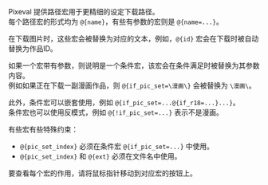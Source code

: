 Pixeval 提供路径宏用于更精细的设定下载路径。  
每个路径宏的形式均为 `@{name}`，有些有参数的宏则是 `@{name=...}`。

在下载图片时，这些宏会被替换为对应的文本，例如，`@{id}` 宏会在下载时被自动替换为作品ID。

如果一个宏带有参数，则说明是一个条件宏，该宏会在条件满足时被替换为其参数内容。  
例如如果正在下载一副漫画作品，则 `@{if_pic_set=\漫画\}` 会被替换为 `\漫画\`。

此外，条件宏可以嵌套使用，例如 `@{if_pic_set=...@{if_r18=...}...}`。  
条件宏也可以使用反模式，例如 `@{!if_pic_set=...}` 表示不是漫画。

有些宏有些特殊约束：
- `@{pic_set_index}` 必须在条件宏 `@{if_pic_set=...}` 中使用。
- `@{pic_set_index}` 和 `@{ext}` 必须在文件名中使用。

要查看每个宏的作用，请将鼠标指针移动到对应宏的按钮上。
